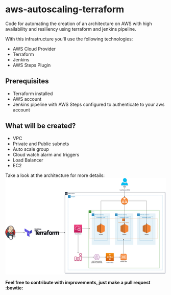 # aws-autoscaling-terraform
Code for automating the creation of an architecture on AWS with high availability and resiliency using terraform and jenkins pipeline.

With this infrastructure you'll use the following technologies:

* AWS Cloud Provider
* Terraform
* Jenkins
* AWS Steps Plugin

## Prerequisites

* Terraform installed
* AWS account 
* Jenkins pipeline with AWS Steps configured to authenticate to your aws account

## What will be created?

* VPC
* Private and Public subnets
* Auto scale group
* Cloud watch alarm and triggers
* Load Balancer
* EC2

Take a look at the architecture for more details: 
![drawing](aws-asg.png)

**Feel free to contribute with improvements, just make a pull request :bowtie:**

